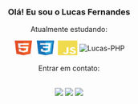 ### <div align="center" >Olá! Eu sou o Lucas Fernandes</div>


<div align="center" width="100%">

  Atualmente estudando:<br>
  
  <img align="center" alt="Lucas-HTML" height="30" width="40" src="https://raw.githubusercontent.com/devicons/devicon/master/icons/html5/html5-original.svg">
  
  <img align="center" alt="Lucas-CSS" height="30" width="40" src="https://raw.githubusercontent.com/devicons/devicon/master/icons/css3/css3-original.svg">

 <img align="center" alt="Lucas-Js" height="30" width="40" src="https://raw.githubusercontent.com/devicons/devicon/master/icons/javascript/javascript-plain.svg">


  <img align="center" alt="Lucas-PHP" height="40" width="50"  src="https://cdn.jsdelivr.net/gh/devicons/devicon/icons/php/php-plain.svg">

</div>

<br>

<div align="center"> 
  Entrar em contato:<br><br>
  
  <a href = "mailto:lucashenriquedev1@gmail.com"><img src="https://img.shields.io/badge/-Gmail-%23333?style=for-the-badge&logo=gmail&logoColor=white" target="_blank"></a>
    <a href="https://www.instagram.com/lucass_hfx/" target="_blank"><img src="https://img.shields.io/badge/-Instagram-%23E4405F?style=for-the-badge&logo=instagram&logoColor=white" target="_blank"></a>
  <a href="https://www.linkedin.com/in/lucas-henrique-307b731a8/" target="_blank"><img src="https://img.shields.io/badge/-LinkedIn-%230077B5?style=for-the-badge&logo=linkedin&logoColor=white" target="_blank"></a> 
  
</div>
